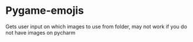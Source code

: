 # Pygame-emojis
Gets user input on which images to use from folder, may not work if you do not have images on pycharm
